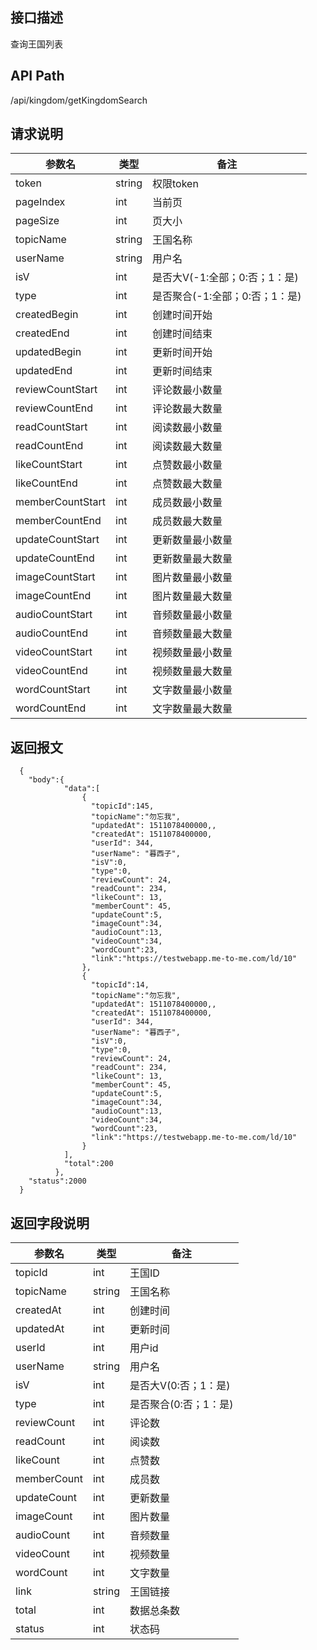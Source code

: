 ## 接口描述
查询王国列表
## API Path
/api/kingdom/getKingdomSearch
## 请求说明
|参数名    |类型    |备注             |
|--------- |--------|-----------------|
|token     |string  |权限token        |
|pageIndex |int     |当前页           |
|pageSize  |int     |页大小           |
|topicName|string  |王国名称          |
|userName |string  |用户名            |
|isV      |int     |是否大V(-1:全部；0:否；1：是)|
|type	  |int     |是否聚合(-1:全部；0:否；1：是)|
|createdBegin|int  |创建时间开始      |
|createdEnd  |int  |创建时间结束      |
|updatedBegin|int  |更新时间开始      |
|updatedEnd  |int  |更新时间结束      |
|reviewCountStart  |int |评论数最小数量    |
|reviewCountEnd    |int |评论数最大数量    |
|readCountStart    |int |阅读数最小数量    |
|readCountEnd      |int |阅读数最大数量    |
|likeCountStart    |int |点赞数最小数量    |
|likeCountEnd      |int |点赞数最大数量    |
|memberCountStart  |int |成员数最小数量    |
|memberCountEnd    |int |成员数最大数量    |
|updateCountStart  |int |更新数量最小数量  |
|updateCountEnd    |int |更新数量最大数量  |
|imageCountStart   |int |图片数量最小数量  |
|imageCountEnd     |int |图片数量最大数量  |
|audioCountStart   |int |音频数量最小数量  |
|audioCountEnd     |int |音频数量最大数量  |
|videoCountStart   |int |视频数量最小数量  |
|videoCountEnd     |int |视频数量最大数量  |
|wordCountStart    |int |文字数量最小数量  |
|wordCountEnd      |int |文字数量最大数量  |
## 返回报文
```
  {
    "body":{
            "data":[
                {
                  "topicId":145,
                  "topicName":"勿忘我",
                  "updatedAt": 1511078400000,,
                  "createdAt": 1511078400000,
                  "userId": 344,
                  "userName": "暮西子",
                  "isV":0,
                  "type":0,
                  "reviewCount": 24,
                  "readCount": 234,
                  "likeCount": 13,
                  "memberCount": 45,
                  "updateCount":5,
                  "imageCount":34,
                  "audioCount":13,
                  "videoCount":34,
                  "wordCount":23,
                  "link":"https://testwebapp.me-to-me.com/ld/10"
                },
                {
                  "topicId":14,
                  "topicName":"勿忘我",
                  "updatedAt": 1511078400000,,
                  "createdAt": 1511078400000,
                  "userId": 344,
                  "userName": "暮西子",
                  "isV":0,
                  "type":0,
                  "reviewCount": 24,
                  "readCount": 234,
                  "likeCount": 13,
                  "memberCount": 45,
                  "updateCount":5,
                  "imageCount":34,
                  "audioCount":13,
                  "videoCount":34,
                  "wordCount":23,
                  "link":"https://testwebapp.me-to-me.com/ld/10"
                }
            ],
            "total":200
          },
    "status":2000
  }
```
## 返回字段说明
|参数名   |类型    |备注             |
|---------|--------|-----------------|
|topicId  |int     |王国ID           |
|topicName|string  |王国名称         |
|createdAt|int     |创建时间         |
|updatedAt|int     |更新时间         |
|userId   |int     |用户id           |
|userName |string  |用户名           |
|isV      |int     |是否大V(0:否；1：是)|
|type	  |int     |是否聚合(0:否；1：是)|
|reviewCount  |int |评论数           |
|readCount    |int |阅读数           |
|likeCount    |int |点赞数           |
|memberCount  |int |成员数           |
|updateCount  |int |更新数量         |
|imageCount   |int |图片数量         |
|audioCount   |int |音频数量         |
|videoCount   |int |视频数量         |
|wordCount    |int |文字数量         |
|link     |string  |王国链接         |
|total    |int     |数据总条数       |
|status   |int     |状态码           |